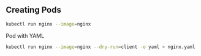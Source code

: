 ## Creating Pods

```bash
kubectl run nginx --image=nginx                
```

Pod with YAML

```bash
kubectl run nginx --image=nginx --dry-run=client -o yaml > nginx.yaml              
```


